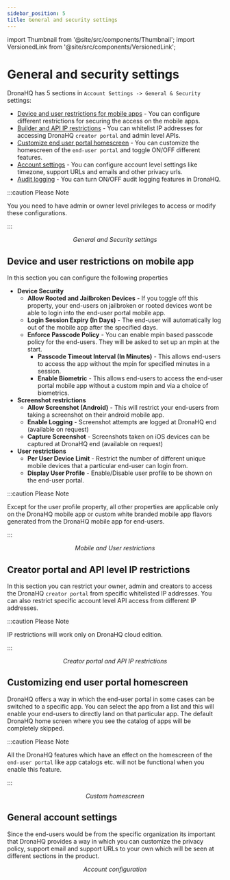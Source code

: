```yaml
---
sidebar_position: 5
title: General and security settings
---
```


import Thumbnail from '@site/src/components/Thumbnail';
import VersionedLink from '@site/src/components/VersionedLink';

# General and security settings

DronaHQ has 5 sections in `Account Settings -> General & Security` settings:
- [Device and user restrictions for mobile apps](../general-and-security-settings/#device-and-user-restrictions-on-mobile-app) - You can configure different restrictions for securing the access on the mobile apps.
- [Builder and API IP restrictions](../general-and-security-settings/#creator-portal-and-api-level-ip-restrictions) - You can whitelist IP addresses for accessing DronaHQ `creator portal` and admin level APIs.
- [Customize end user portal homescreen](../general-and-security-settings/#customizing-end-user-portal-homescreen) - You can customize the homescreen of the `end-user portal` and toggle ON/OFF different features.
- [Account settings](../general-and-security-settings/#general-account-settings) - You can configure account level settings like timezone, support URLs and emails and other privacy urls.
- [Audit logging](../audit-logs/) - You can turn ON/OFF audit logging features in DronaHQ. 

:::caution Please Note

You you need to have admin or owner level privileges to access or modify these configurations.

:::

<figure>
  <Thumbnail src="/img/org-management/general-settings.png" alt="General Settings" width='100%'/>
  <figcaption align = "center"><i>General and Security settings</i></figcaption>
</figure>

## Device and user restrictions on mobile app

In this section you can configure the following properties
- **Device Security**
    - **Allow Rooted and Jailbroken Devices** - If you toggle off this property, your end-users on jailbroken or rooted devices wont be able to login into the end-user portal mobile app.
    - **Login Session Expiry (In Days)** - The end-user will automatically log out of the mobile app after the specified days. 
    - **Enforce Passcode Policy** - You can enable mpin based passcode policy for the end-users. They will be asked to set up an mpin at the start.
        - **Passcode Timeout Interval (In Minutes)** - This allows end-users to access the app without the mpin for specified minutes in a session.
        - **Enable Biometric** - This allows end-users to access the end-user portal mobile app without a custom mpin and via a choice of biometrics.
- **Screenshot restrictions**
    - **Allow Screenshot (Android)** - This will restrict your end-users from taking a screenshot on their android mobile app.
    - **Enable Logging** - Screenshot attempts are logged at DronaHQ end (available on request)
    - **Capture Screenshot** - Screenshots taken on iOS devices can be captured at DronaHQ end (available on request)
- **User restrictions**
    - **Per User Device Limit** - Restrict the number of different unique mobile devices that a particular end-user can login from. 
    - **Display User Profile** - Enable/Disable user profile to be shown on the end-user portal. 

:::caution Please Note

Except for the user profile property, all other properties are applicable only on the DronaHQ mobile app or custom white branded mobile app flavors generated from the DronaHQ mobile app for end-users.

:::

<figure>
  <Thumbnail src="/img/org-management/mobile-restrictions.png" alt="Mobile restrictions" width='100%'/>
  <figcaption align = "center"><i>Mobile and User restrictions</i></figcaption>
</figure>

## Creator portal and API level IP restrictions

In this section you can restrict your owner, admin and creators to access the DronaHQ `creator portal` from specific whitelisted IP addresses. You can also restrict specific account level API access from different IP addresses. 

:::caution Please Note

IP restrictions will work only on DronaHQ cloud edition.

:::

<figure>
  <Thumbnail src="/img/org-management/IP-restrictions.png" alt="IP restrictions" width='100%'/>
  <figcaption align = "center"><i>Creator portal and API IP restrictions</i></figcaption>
</figure>

## Customizing end user portal homescreen

DronaHQ offers a way in which the end-user portal in some cases can be switched to a specific app. You can select the app from a list and this will enable your end-users to directly land on that particular app. The default DronaHQ home screen where you see the catalog of apps will be completely skipped. 

:::caution Please Note

All the DronaHQ features which have an effect on the homescreen of the `end-user portal` like app catalogs etc. will not be functional when you enable this feature.

:::

<figure>
  <Thumbnail src="/img/org-management/custom-home.png" alt="Custom home" width='100%'/>
  <figcaption align = "center"><i>Custom homescreen</i></figcaption>
</figure>

## General account settings

Since the end-users would be from the specific organization its important that DronaHQ provides a way in which you can customize the privacy policy, support email and support URLs to your own which will be seen at different sections in the product. 

<figure>
  <Thumbnail src="/img/org-management/account-config.png" alt="Account configuration" width='100%'/>
  <figcaption align = "center"><i>Account configuration</i></figcaption>
</figure>